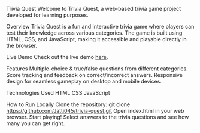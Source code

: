 Trivia Quest
Welcome to Trivia Quest, a web-based trivia game project developed for learning purposes.

Overview
Trivia Quest is a fun and interactive trivia game where players can test their knowledge across various categories. The game is built using HTML, CSS, and JavaScript, making it accessible and playable directly in the browser.

Live Demo
Check out the live demo [here](https://jatti045.github.io/Trivia-Quest/).

Features
Multiple-choice & true/false questions from different categories.
Score tracking and feedback on correct/incorrect answers.
Responsive design for seamless gameplay on desktop and mobile devices.

Technologies Used
HTML
CSS
JavaScript

How to Run Locally
Clone the repository: git clone https://github.com/Jatti045/trivia-quest.git
Open index.html in your web browser.
Start playing! Select answers to the trivia questions and see how many you can get right.
